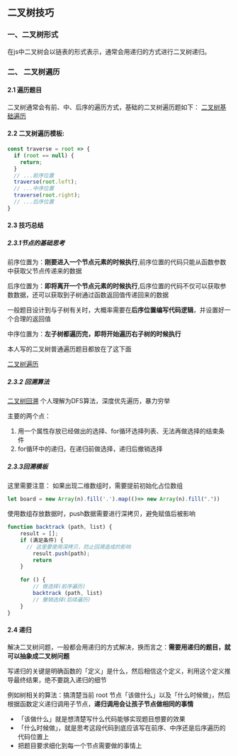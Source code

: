 ## 二叉树技巧
### 一、二叉树形式
在js中二叉树会以链表的形式表示，通常会用递归的方式进行二叉树递归。


### 二、 二叉树遍历

#### 2.1 遍历题目
二叉树通常会有前、中、后序的遍历方式，基础的二叉树遍历题如下：
[二叉树基础遍历](二叉树/../二叉树基础遍历.md)

#### 2.2 二叉树遍历模板:
```javascript
const traverse = root => {
  if (root == null) {
    return;
  }
  // ...前序位置
  traverse(root.left);
  // ...中序位置
  traverse(root.right);
  // ...后序位置
}
```

#### 2.3 技巧总结

##### 2.3.1节点的基础思考

前序位置为：**刚要进入一个节点元素的时候执行**,前序位置的代码只能从函数参数中获取父节点传递来的数据

后序位置为：**即将离开一个节点元素的时候执行**,后序位置的代码不仅可以获取参数数据，还可以获取到子树通过函数返回值传递回来的数据

一般题目设计到与子树有关时，大概率需要在**后序位置编写代码逻辑**，并设置好一个合理的返回值

中序位置为：**左子树都遍历完，即将开始遍历右子树的时候执行**

本人写的二叉树普通遍历题目都放在了这下面

[二叉树遍历](二叉树/../二叉树遍历.md)
##### 2.3.2 回溯算法

[二叉树回溯](./二叉树回溯.md)
个人理解为DFS算法，深度优先遍历，暴力穷举

主要的两个点：
1. 用一个属性存放已经做出的选择、for循环选择列表、无法再做选择的结束条件
2. for循环中的递归，在递归前做选择，递归后撤销选择

##### 2.3.3回溯模板
这里需要注意：
如果出现二维数组时，需要提前初始化占位数组
```javascript
let board = new Array(n).fill('.').map(()=> new Array(n).fill("."))
```

使用数组存放数据时，push数据需要进行深拷贝，避免赋值后被影响

```javascript
function backtrack (path, list) {
    result = [];
    if (满足条件) {
      // 这里要使用深拷贝，防止回溯造成的影响
        result.push(path);
        return
    }
    
    for () {
        // 做选择(前序遍历)
        backtrack (path, list)
        // 撤销选择(后续遍历)
    }
}
```

#### 2.4 递归

解决二叉树问题，一般都会用递归的方式解决，换而言之：**需要用递归的题目，就可以抽象成二叉树问题**

写递归的关键是明确函数的「定义」是什么，然后相信这个定义，利用这个定义推导最终结果，绝不要跳入递归的细节

例如树相关的算法：搞清楚当前 root 节点「该做什么」以及「什么时候做」，然后根据函数定义递归调用子节点，**递归调用会让孩子节点做相同的事情**

- 「该做什么」就是想清楚写什么代码能够实现题目想要的效果
- 「什么时候做」，就是思考这段代码到底应该写在前序、中序还是后序遍历的代码位置上
- 把题目要求细化到每一个节点需要做的事情上


